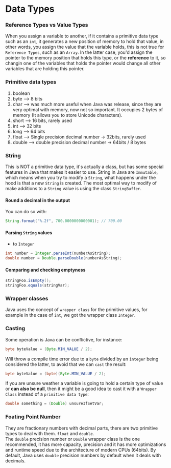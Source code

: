 # Data Types

### Reference Types vs Value Types
When you assign a variable to another, if it contains a primitive data type such as an `int`, it generates a new position of memory to hold that value, in other words, you assign the value that the variable holds, this is not true for `Reference Types`, such as an `Array`. In the latter case, you'd assign the pointer to the memory position that holds this type, or the **reference** to it, so changin one of the variables that holds the pointer would change all other variables that are holding this pointer.

### Primitive data types
1. boolean
1. byte --> 8 bits
1. char --> was much more useful when Java was release, since they are very optimal with memory, now not so important. It occupies 2 bytes of memory (It allows you to store Unicode characters).
1. short --> 16 bits, rarely used
1. int --> 32 bits
1. long --> 64 bits
1. float --> Single precision decimal number -> 32bits, rarely used
1. double --> double precision decimal number -> 64bits / 8 bytes

### String
This is NOT a primitive data type, it's actually a class, but has some special features in Java that makes it easier to use. String in Java are `Immutable`, which means when you try to modify a `String`, what happens under the hood is that a new `String` is created. The most optimal way to modify of make additions to a `String` value is using the class `StringBuffer`.  

#### Round a decimal in the output
You can do so with:
```Java
String.format("%.2f", 700.0000000000001); // 700.00
```

#### Parsing `String` values
* to `Integer`
```java
int number = Integer.parseInt(numberAsString);
double number = Double.parseDouble(numberAsString);
```

#### Comparing and checking emptyness
```java
stringFoo.isEmpty();
stringFoo.equals(stringVar);
```

### Wrapper classes
Java uses the concept of `wrapper class` for the primitive values, for example in the case of `int`, we got the wrapper class `Integer`.

### Casting
Some operation is Java can be conflictive, for instance:
```java
byte byteValue = (Byte.MIN_VALUE / 2);
```
Will throw a compile time error due to a `byte` divided by an `integer` being considered the latter, to avoid that we can `cast` the result:
```java
byte byteValue = (byte)(Byte.MIN_VALUE / 2);
```
If you are unsure weather a variable is going to hold a certain type of value or **can also be null**, then it might be a good idea to cast it with a `Wrapper Class` instead of a `primitive data type`:
```java
double something = (Double) unsureIfSetVar;
```

### Foating Point Number
They are fractionary numbers with decimal parts, there are two primitive types to deal with them. `float` and `double`.  
The `double` precision number or `Double` wrapper class is the one recommended, it has more capacity, precision and it has more optimizations and runtime speed due to the architecture of modern CPUs (64bits). By default, Java uses `double` precision numbers by default when it deals with decimals.
